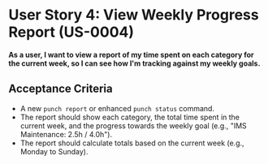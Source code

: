 # User Story 4: View Weekly Progress Report (US-0004)

**As a user, I want to view a report of my time spent on each category for the current week, so I can see how I'm tracking against my weekly goals.**

## Acceptance Criteria

* A new `punch report` or enhanced `punch status` command.
* The report should show each category, the total time spent in the current week, and the progress towards the weekly goal (e.g., "IMS Maintenance: 2.5h / 4.0h").
* The report should calculate totals based on the current week (e.g., Monday to Sunday).
